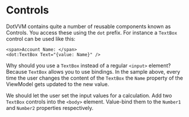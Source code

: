 ﻿---
Title: Controls
CodeTask: /resources/010_calculator/30_controls.dothtml.csx
---

# Controls

DotVVM contains quite a number of reusable components known as Controls. You access these using the `dot` prefix. For instance a `TextBox` control can be used like this:

```dothtml
<span>Account Name: </span>
<dot:TextBox Text="{value: Name}" />
```

Why should you use a `TextBox` instead of a regular `<input>` element? Because `TextBox` allows you to use bindings. In the sample above, every time the user changes the content of the `TextBox` the `Name` property of the ViewModel gets updated to the new value.

We should let the user set the input values for a calculation. Add two `TextBox` controls into the `<body>` element. Value-bind them to the `Number1` and `Number2` properties respectively.
